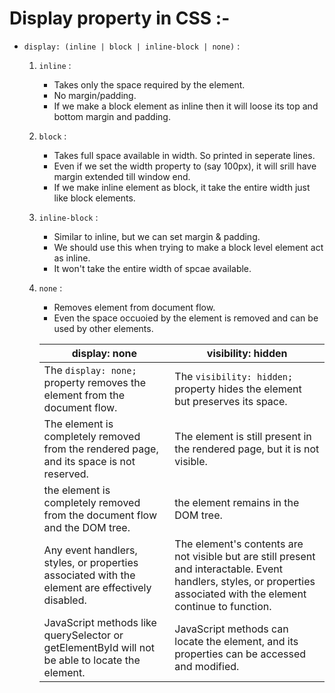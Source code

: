 # Display property in CSS :-

-   `display: (inline | block | inline-block | none)` :

    1. `inline` :
        - Takes only the space required by the element.
        - No margin/padding.
        - If we make a block element as inline then it will loose its top and bottom margin and padding.
    2. `block` :
        - Takes full space available in width. So printed in seperate lines.
        - Even if we set the width property to (say 100px), it will srill have margin extended till window end.
        - If we make inline element as block, it take the entire width just like block elements.
    3. `inline-block` :
        - Similar to inline, but we can set margin & padding.
        - We should use this when trying to make a block level element act as inline.
        - It won't take the entire width of spcae available.
    4. `none` :

        - Removes element from document flow.
        - Even the space occuoied by the element is removed and can be used by other elements.

        | display: none                                                                                   | visibility: hidden                                                                                                                                                     |
        | ----------------------------------------------------------------------------------------------- | ---------------------------------------------------------------------------------------------------------------------------------------------------------------------- |
        | The `display: none;` property removes the element from the document flow.                       | The `visibility: hidden;` property hides the element but preserves its space.                                                                                          |
        | The element is completely removed from the rendered page, and its space is not reserved.        | The element is still present in the rendered page, but it is not visible.                                                                                              |
        | the element is completely removed from the document flow and the DOM tree.                      | the element remains in the DOM tree.                                                                                                                                   |
        | Any event handlers, styles, or properties associated with the element are effectively disabled. | The element's contents are not visible but are still present and interactable. Event handlers, styles, or properties associated with the element continue to function. |
        | JavaScript methods like querySelector or getElementById will not be able to locate the element. | JavaScript methods can locate the element, and its properties can be accessed and modified.                                                                            |
